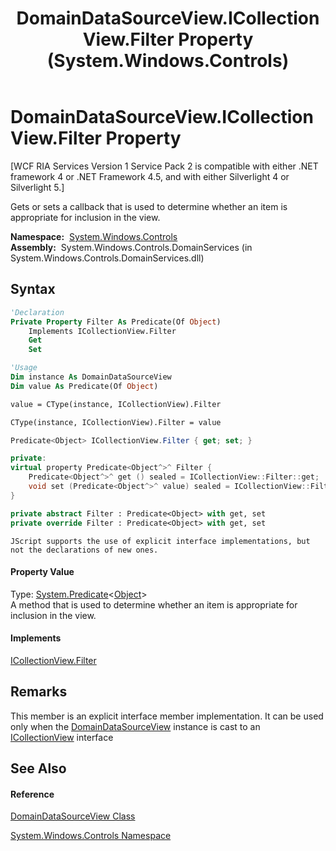 ﻿---
title: DomainDataSourceView.ICollectionView.Filter Property  (System.Windows.Controls)
TOCTitle: ICollectionView.Filter Property
ms:assetid: P:System.Windows.Controls.DomainDataSourceView.System#ComponentModel#ICollectionView#Filter
ms:mtpsurl: https://msdn.microsoft.com/en-us/library/Ff422696(v=VS.91)
ms:contentKeyID: 28755067
ms.date: 01/27/2012
mtps_version: v=VS.91
f1_keywords:
- System.Windows.Controls.DomainDataSourceView.ICollectionView.Filter
dev_langs:
- CSharp
- JScript
- VB
- FSharp
- c++
api_location:
- System.Windows.Controls.DomainServices.dll
api_name:
- System.Windows.Controls.DomainDataSourceView.Filter
- System.Windows.Controls.DomainDataSourceView.get_Filter
- System.Windows.Controls.DomainDataSourceView.set_Filter
api_type:
- Managed
topic_type:
- apiref
- kbSyntax
product_family_name: VS
ROBOTS: INDEX,FOLLOW
---

# DomainDataSourceView.ICollectionView.Filter Property

\[WCF RIA Services Version 1 Service Pack 2 is compatible with either .NET framework 4 or .NET Framework 4.5, and with either Silverlight 4 or Silverlight 5.\]

Gets or sets a callback that is used to determine whether an item is appropriate for inclusion in the view.

**Namespace:**  [System.Windows.Controls](ms590941\(v=vs.91\).md)  
**Assembly:**  System.Windows.Controls.DomainServices (in System.Windows.Controls.DomainServices.dll)

## Syntax

``` vb
'Declaration
Private Property Filter As Predicate(Of Object)
    Implements ICollectionView.Filter
    Get
    Set
```

``` vb
'Usage
Dim instance As DomainDataSourceView
Dim value As Predicate(Of Object)

value = CType(instance, ICollectionView).Filter

CType(instance, ICollectionView).Filter = value
```

``` csharp
Predicate<Object> ICollectionView.Filter { get; set; }
```

``` c++
private:
virtual property Predicate<Object^>^ Filter {
    Predicate<Object^>^ get () sealed = ICollectionView::Filter::get;
    void set (Predicate<Object^>^ value) sealed = ICollectionView::Filter::set;
}
```

``` fsharp
private abstract Filter : Predicate<Object> with get, set
private override Filter : Predicate<Object> with get, set
```

``` jscript
JScript supports the use of explicit interface implementations, but not the declarations of new ones.
```

#### Property Value

Type: [System.Predicate](https://msdn.microsoft.com/en-us/library/bfcke1bz)\<[Object](https://msdn.microsoft.com/en-us/library/e5kfa45b)\>  
A method that is used to determine whether an item is appropriate for inclusion in the view.  

#### Implements

[ICollectionView.Filter](https://msdn.microsoft.com/en-us/library/ms662618)  

## Remarks

This member is an explicit interface member implementation. It can be used only when the [DomainDataSourceView](ff422675\(v=vs.91\).md) instance is cast to an [ICollectionView](https://msdn.microsoft.com/en-us/library/ms644316) interface

## See Also

#### Reference

[DomainDataSourceView Class](ff422675\(v=vs.91\).md)

[System.Windows.Controls Namespace](ms590941\(v=vs.91\).md)

